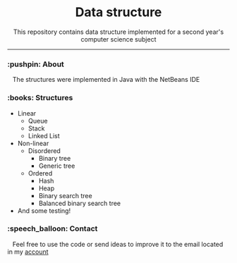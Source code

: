 <div align='center'>
<h1> Data structure </h1>
<p> This repository contains data structure implemented for a second year's computer science subject </p>
</div>

---

<h3> :pushpin: About </h3>
  <div>
&nbsp;&nbsp; The structures were implemented in Java with the NetBeans IDE
  </div>

<h3> :books: Structures </h3>
  <div>
    <ul>
      <li> Linear
        <ul>
          <li> Queue </li>
          <li> Stack </li>
          <li> Linked List </li>
        </ul>
      </li>
      <li> Non-linear
        <ul>
          <li> Disordered
            <ul>
              <li> Binary tree </li>
              <li> Generic tree </li>
            </ul>
          </li>
          <li> Ordered
            <ul>
              <li> Hash </li>
              <li> Heap </li>
              <li> Binary search tree </li>
              <li> Balanced binary search tree </li>
            </ul>
          </li>
        </ul>
      </li>
      <li> And some testing! </li>
    </ul>
  </div>
  
<h3> :speech_balloon: Contact </h3>
  <div>
&nbsp;&nbsp; Feel free to use the code or send ideas to improve it to the email located in my <a href='https://github.com/facundoMunoz' >account</a>
  </div>
